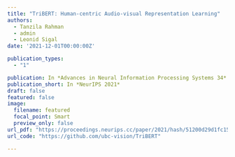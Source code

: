 ```yaml
---
title: "TriBERT: Human-centric Audio-visual Representation Learning"
authors:
  - Tanzila Rahman
  - admin
  - Leonid Sigal
date: '2021-12-01T00:00:00Z'

publication_types:
  - "1"

publication: In *Advances in Neural Information Processing Systems 34*
publication_short: In *NeurIPS 2021*
draft: false
featured: false
image:
  filename: featured
  focal_point: Smart
  preview_only: false
url_pdf: "https://proceedings.neurips.cc/paper/2021/hash/51200d29d1fc15f5a71c1dab4bb54f7c-Abstract.html"
url_code: "https://github.com/ubc-vision/TriBERT"

---
```

